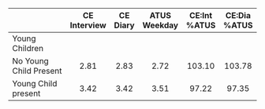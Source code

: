 
|                      | CE<br>Interview |  CE<br>Diary | ATUS<br>Weekday | CE:Int<br>%ATUS | CE:Dia<br>%ATUS |
| -------------------- | :----------: | :----------: | :----------: | :----------: | :----------: |
| Young Children       |              |              |              |              |              |
| No Young Child Present |         2.81 |         2.83 |         2.72 |       103.10 |       103.78 |
| Young Child present  |         3.42 |         3.42 |         3.51 |        97.22 |        97.35 |

